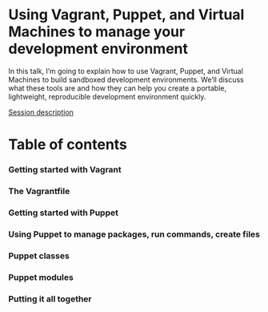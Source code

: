 # Using Vagrant, Puppet, and Virtual Machines to manage your development environment

In this talk, I’m going to explain how to use Vagrant, Puppet, and Virtual Machines to build sandboxed development environments. We’ll discuss what these tools are and how they can help you create a portable, lightweight, reproducible development environment quickly.

[Session description](http://unccause.org/2013/sessions/using-vagrant-puppet-and-virtual-machines-to-manage-your-development-environment/)

# Table of contents

### Getting started with Vagrant

### The Vagrantfile

### Getting started with Puppet

### Using Puppet to manage packages, run commands, create files

### Puppet classes

### Puppet modules

### Putting it all together
